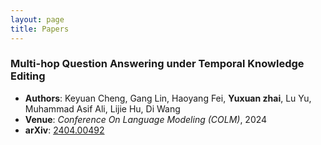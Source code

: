 ```yaml
---
layout: page
title: Papers
---
```

### Multi-hop Question Answering under Temporal Knowledge Editing
- **Authors**: Keyuan Cheng, Gang Lin, Haoyang Fei, **Yuxuan zhai**, Lu Yu, Muhammad Asif Ali, Lijie Hu, Di Wang
- **Venue**: *Conference On Language Modeling (COLM)*, 2024
- **arXiv**: [2404.00492](https://arxiv.org/abs/2404.00492)